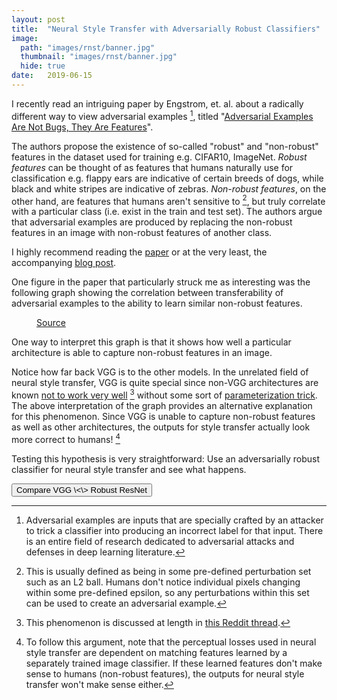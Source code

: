```yaml
---
layout: post
title:  "Neural Style Transfer with Adversarially Robust Classifiers"
image: 
  path: "images/rnst/banner.jpg"
  thumbnail: "images/rnst/banner.jpg"
  hide: true
date:   2019-06-15
---
```


I recently read an intriguing paper by Engstrom, et. al. about a radically different way to view adversarial examples [^1], titled "[Adversarial Examples Are Not Bugs, They Are Features][not_bugs_features_arxiv]". 

The authors propose the existence of so-called "robust" and "non-robust" features in the dataset used for training e.g. CIFAR10, ImageNet. 
<i>Robust features</i> can be thought of as features that humans naturally use for classification e.g. flappy ears are indicative of certain breeds of dogs, while black and white stripes are indicative of zebras.
<i>Non-robust features</i>, on the other hand, are features that humans aren't sensitive to [^2], but truly correlate with a particular class (i.e. exist in the train and test set).
The authors argue that adversarial examples are produced by replacing the non-robust features in an image with non-robust features of another class.

I highly recommend reading the [paper][not_bugs_features_arxiv] or at the very least, the accompanying [blog post][not_bugs_features_blog].

One figure in the paper that particularly struck me as interesting was the following graph showing the correlation between transferability of adversarial examples to the ability to learn similar non-robust features.

<figure class="align-center">
  <img src="{{ '/images/rnst/transferability.png' | absolute_url }}" alt="">
  <figcaption><a href="http://gradientscience.org/adv/">Source</a></figcaption>
</figure>

One way to interpret this graph is that it shows how well a particular architecture is able to capture non-robust features in an image. 

Notice how far back VGG is to the other models.
In the unrelated field of neural style transfer, VGG is quite special since non-VGG architectures are known [not to work very well][vggtables] [^3] without some sort of [parameterization trick][diff_img_params_style_transfer].
The above interpretation of the graph provides an alternative explanation for this phenomenon.
Since VGG is unable to capture non-robust features as well as other architectures, the outputs for style transfer actually look more correct to humans! [^4]

Testing this hypothesis is very straightforward: Use an adversarially robust classifier for neural style transfer and see what happens.

<script src="https://cdn.knightlab.com/libs/juxtapose/latest/js/juxtapose.min.js"></script>
<link rel="stylesheet" href="https://cdn.knightlab.com/libs/juxtapose/latest/css/juxtapose.css">
<button id='switch-style-transfer'>Compare VGG \<\> Robust ResNet</button>
<div id="style-transfer-slider"></div>
<script>
var currentContent = 'tubingen';
var currentStyle = 'woman';
var currentLeft = 'nonrobust';
function refreshSlider(content, style, left) {
  const imgPath1 = '/images/rnst/style-transfer/' + currentContent + '_' + currentStyle + '_' + left + '.jpg';
  const imgPath2 = '/images/rnst/style-transfer/' + currentContent + '_' + currentStyle + '_robust.jpg';
  new juxtapose.JXSlider('#style-transfer-slider',
      [
          {
              src: imgPath1, // TODO: Might need to use absolute_url?
              label: left === 'nonrobust' ? 'Non-robust ResNet50' : 'VGG'
          },
          {
              src: imgPath2,
              label: 'Robust ResNet50'
          }
      ],
      {
          animate: true,
          showLabels: true,
          showCredits: false,
          startingPosition: "50%",
          makeResponsive: true
  });
}
refreshSlider(currentContent, currentStyle, currentLeft);
var switchStyleTransferBtn = document.getElementById("switch-style-transfer");
var styleTransferSliderDiv = document.getElementById("style-transfer-slider");
switchStyleTransferBtn.onclick = function() {
  currentLeft = currentLeft === 'nonrobust' ? 'vgg' : 'nonrobust';
  switchStyleTransferBtn.textContent = currentLeft === 'nonrobust' ? 
      'Compare VGG <> Robust ResNet' : 
      'Compare Non-robust ResNet <> Robust ResNet';
  styleTransferSliderDiv.removeChild(styleTransferSliderDiv.lastElementChild);
  refreshSlider(currentContent, currentStyle, currentLeft);
}
</script>


[^1]: Adversarial examples are inputs that are specially crafted by an attacker to trick a classifier into producing an incorrect label for that input. There is an entire field of research dedicated to adversarial attacks and defenses in deep learning literature.
[^2]: This is usually defined as being in some pre-defined perturbation set such as an L2 ball. Humans don't notice individual pixels changing within some pre-defined epsilon, so any perturbations within this set can be used to create an adversarial example.  
[^3]: This phenomenon is discussed at length in [this Reddit thread][vggtables].
[^4]: To follow this argument, note that the perceptual losses used in neural style transfer are dependent on matching features learned by a separately trained image classifier. If these learned features don't make sense to humans (non-robust features), the outputs for neural style transfer won't make sense either.

[not_bugs_features_arxiv]: https://arxiv.org/abs/1905.02175
[not_bugs_features_blog]: http://gradientscience.org/adv/
[diff_img_params_style_transfer]: https://distill.pub/2018/differentiable-parameterizations/#section-styletransfer
[vggtables]: https://www.reddit.com/r/MachineLearning/comments/7rrrk3/d_eat_your_vggtables_or_why_does_neural_style/

